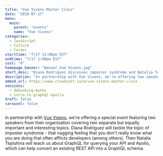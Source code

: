```yaml
---
title: "Vue Vixens Master Class"
date: "2018-07-17"
menu:
  main:
    parent: "events"
    name: "Vue Vixens"
categories:
  - JavaScript
  - Culture
  - Career
starttime: "7/17 12:00pm EST"
endtime: "7/17 1:00pm EST"
cost: "0"
homepage_banner: "Banner_Vue-Vixens.jpg"
short_desc: "Diana Rodriguez discusses imposter syndrome and Natalia Tepluhina talks GraphQL and Apollo."
description: "In partnership with Vue Vixens, we're offering two speakers talking on the topics of imposter syndrome and GraphQL with Apollo."
embed_url: https://www.crowdcast.io/e/vue-vixens-master-class
sessions:
  - debunking-myths
  - intro-to-graphql-apollo
draft: false
carousel: false
---
```


In partnership with [Vue Vixens](https://vuevixens.org/), we're offering a special event featuring two speakers from their organization covering two separate but equally important and interesting topics. Diana Rodriguez will tackle the topic of imposter syndrome - that nagging feeling that you don't really know what you are doing that often afflicts developers (among others). Then Natalia Tepluhina will teach us about GraphQL for querying your API and Apollo, which can help convert an existing REST API into a GraphQL schema.
